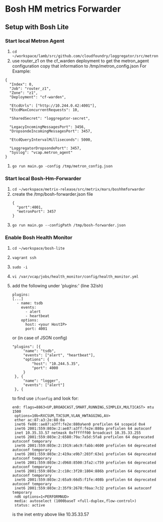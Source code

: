 # Bosh HM metrics Forwarder
## Setup with Bosh Lite

### Start local Metron Agent
1. `cd ~/workspace/lamb/src/github.com/cloudfoundry/loggregator/src/metron`
1. use router_z1 on the cf_warden deployment to get the metron_agent configuration
   copy that information to /tmp/metron_config.json
   For Example:

  ```
  {
    "Index": 0,
    "Job": "router_z1",
    "Zone": "z1",
    "Deployment": "cf-warden",

    "EtcdUrls": ["http://10.244.0.42:4001"],
    "EtcdMaxConcurrentRequests": 10,

    "SharedSecret": "loggregator-secret",

    "LegacyIncomingMessagesPort": 3456,
    "DropsondeIncomingMessagesPort": 3457,

    "EtcdQueryIntervalMilliseconds": 5000,

    "LoggregatorDropsondePort": 3457,
    "Syslog": "vcap.metron_agent"
  }
  ```

1. `go run main.go -config /tmp/metron_config.json`

### Start local Bosh-Hm-Forwarder
1. `cd ~/workspace/metrix-release/src/metrix/mars/boshhmforwarder`
1. create the /tmp/bosh-forwarder.json file
    ```
    {
      "port":4001,
      "metronPort": 3457
    }
    ```
1. `go run main.go --configPath /tmp/bosh-forwarder.json`

### Enable Bosh Health Monitor
1. `cd ~/workspace/bosh-lite`
1. `vagrant ssh`
1. `sudo -i`
1. `vi /var/vcap/jobs/health_monitor/config/health_monitor.yml`
1. add the following under 'plugins:' (line 32ish)
   ```
   plugins:
   [...]
     - name: tsdb
       events:
         - alert
         - heartbeat
       options:
         host: <your HostIP>
         port: 4001
   ```
   
   or (in case of JSON config)
   
   ```
   "plugins": [{
		"name": "tsdb",
		"events": ["alert", "heartbeat"],
		"options": {
			"host": "10.244.5.35",
			"port": 4000
		}
	}, {
		"name": "logger",
		"events": ["alert"]
	}, {
   ```

   to find <your HostIP> use `ifconfig` and look for:

   ```
   en0: flags=8863<UP,BROADCAST,SMART,RUNNING,SIMPLEX,MULTICAST> mtu 1500
    options=10b<RXCSUM,TXCSUM,VLAN_HWTAGGING,AV>
    ether ac:87:a3:2e:88:0a
    inet6 fe80::ae87:a3ff:fe2e:880a%en0 prefixlen 64 scopeid 0x4
    inet6 2001:559:803e:2:ae87:a3ff:fe2e:880a prefixlen 64 autoconf
    inet 10.35.33.57 netmask 0xffffff00 broadcast 10.35.33.255
    inet6 2001:559:803e:2:6580:79a:7a5d:5fa8 prefixlen 64 deprecated autoconf temporary
    inet6 2001:559:803e:2:1919:a6c9:fabb:4600 prefixlen 64 deprecated autoconf temporary
    inet6 2001:559:803e:2:419a:e9b7:203f:63e1 prefixlen 64 deprecated autoconf temporary
    inet6 2001:559:803e:2:d968:8500:3fa2:c759 prefixlen 64 deprecated autoconf temporary
    inet6 2001:559:803e:2:c10c:3f20:1804:886b prefixlen 64 deprecated autoconf temporary
    inet6 2001:559:803e:2:65a9:66d5:f1fe:408b prefixlen 64 deprecated autoconf temporary
    inet6 2001:559:803e:2:35f9:2678:f0aa:7c32 prefixlen 64 autoconf temporary
    nd6 options=1<PERFORMNUD>
    media: autoselect (1000baseT <full-duplex,flow-control>)
    status: active
   ```

   <your HostIP> is the inet entry above like 10.35.33.57
